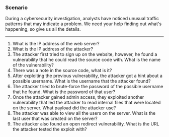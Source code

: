 ### Scenario

During a cybersecurity investigation, analysts have noticed unusual traffic patterns that may indicate a problem. We need your help finding out what's happening, so give us all the details.

---
1. What is the IP address of the web server?
2. What is the IP address of the attacker?
3. The attacker first tried to sign up on the website, however, he found a vulnerability that he could read the source code with. What is the name of the vulnerability?
4. There was a note in the source code, what is it?
5. After exploiting the previous vulnerability, the attacker got a hint about a possible username. What is the username that the attacker found?
6. The attacker tried to brute-force the password of the possible username that he found. What is the password of that user?
7. Once the attacker gained admin access, they exploited another vulnerability that led the attacker to read internal files that were located on the server. What payload did the attacker use?
8. The attacker was able to view all the users on the server. What is the last user that was created on the server?
9. The attacker also found an open redirect vulnerability. What is the URL the attacker tested the exploit with?
